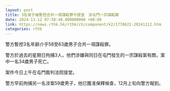```yaml
---
layout: post
title: 3名男子被暫控合共一項謀殺罪今提堂　涉屯門一宗謀殺案
date: 2024-11-12 07:50:40.000000000 +08:00
link: https://news.rthk.hk/rthk/ch/component/k2/1778622-20241112.htm
categories: rthk
---
```


警方暫控3名年齡介乎58至63歲男子合共一項謀殺罪。

警方於過去的星期日拘捕3人，他們涉嫌與同日在屯門發生的一宗謀殺案有關，案中一名34歲男子死亡。

案件今日上午在屯門裁判法院提堂。

警方早前拘捕另一名涉案59歲男子，他已獲准保釋候查，12月上旬向警方報到。
